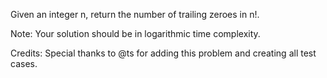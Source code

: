 Given an integer n, return the number of trailing zeroes in n!.

Note: Your solution should be in logarithmic time complexity.

Credits:
Special thanks to @ts for adding this problem and creating all test cases.
